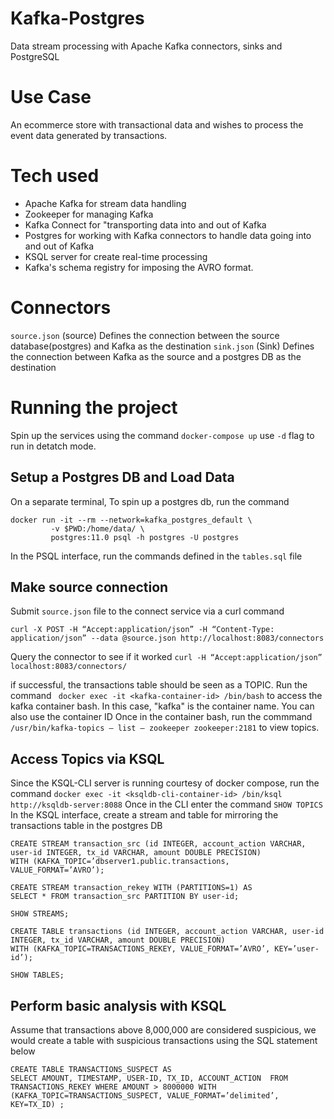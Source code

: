 # Kafka-Postgres
Data stream processing with Apache Kafka connectors, sinks and PostgreSQL
# Use Case
An ecommerce store with transactional data and wishes to process the event data generated by transactions. 

# Tech used
- Apache Kafka for stream data handling 
- Zookeeper for managing Kafka
- Kafka Connect for "transporting data into and out of Kafka
- Postgres for working with Kafka connectors to handle data going into and out of Kafka
- KSQL server for create real-time processing
- Kafka's schema registry for imposing the AVRO format.

# Connectors
`source.json` (source) Defines the connection between the source database(postgres) and Kafka as the destination
`sink.json` (Sink) Defines the connection between Kafka as the source and a postgres DB as the destination
# Running the project
Spin up the services using the command ` docker-compose up ` use `-d` flag to run in detatch mode.

## Setup a Postgres DB and Load Data
On a separate terminal, To spin up a postgres db, run the command
```
docker run -it --rm --network=kafka_postgres_default \
         -v $PWD:/home/data/ \
         postgres:11.0 psql -h postgres -U postgres
```
In the PSQL interface, run the commands defined in the `tables.sql` file
## Make source connection
Submit `source.json` file to the connect service via a curl command
```
curl -X POST -H “Accept:application/json” -H “Content-Type: application/json” --data @source.json http://localhost:8083/connectors
```
Query the connector to see if it worked `curl -H “Accept:application/json” localhost:8083/connectors/`

if successful, the transactions table should be seen as a TOPIC. Run the command
` docker exec -it <kafka-container-id> /bin/bash` to access the kafka container bash. In this case, "kafka" is the container name. You can also use the container ID
Once in the container bash, run the commmand `/usr/bin/kafka-topics — list — zookeeper zookeeper:2181` to view topics.

## Access Topics via KSQL
Since the KSQL-CLI server is running courtesy of docker compose, run the command ` docker exec -it <ksqldb-cli-container-id> /bin/ksql http://ksqldb-server:8088 ` 
Once in the CLI enter the command `SHOW TOPICS`
In the KSQL interface, create a stream and table for mirroring the transactions table in the postgres DB

```
CREATE STREAM transaction_src (id INTEGER, account_action VARCHAR, user-id INTEGER, tx_id VARCHAR, amount DOUBLE PRECISION)
WITH (KAFKA_TOPIC=’dbserver1.public.transactions, VALUE_FORMAT=’AVRO’);

CREATE STREAM transaction_rekey WITH (PARTITIONS=1) AS 
SELECT * FROM transaction_src PARTITION BY user-id;

SHOW STREAMS;

CREATE TABLE transactions (id INTEGER, account_action VARCHAR, user-id INTEGER, tx_id VARCHAR, amount DOUBLE PRECISION)
WITH (KAFKA_TOPIC=TRANSACTIONS_REKEY, VALUE_FORMAT=’AVRO’, KEY=’user-id’);

SHOW TABLES;
```

## Perform basic analysis with KSQL
Assume that transactions above 8,000,000 are considered suspicious, we would create a table with suspicious transactions using the SQL statement below
```
CREATE TABLE TRANSACTIONS_SUSPECT AS
SELECT AMOUNT, TIMESTAMP, USER-ID, TX_ID, ACCOUNT_ACTION  FROM TRANSACTIONS_REKEY WHERE AMOUNT > 8000000 WITH (KAFKA_TOPIC=TRANSACTIONS_SUSPECT, VALUE_FORMAT=’delimited’, KEY=TX_ID) ;
```